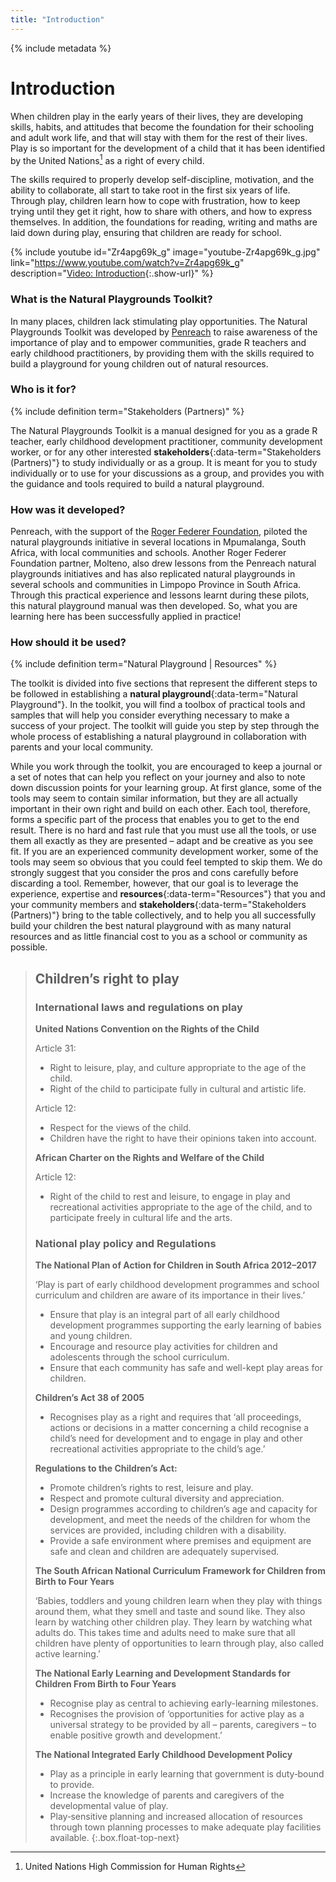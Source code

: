 ```yaml
---
title: "Introduction"
---
```


{% include metadata %}

# Introduction

When children play in the early years of their lives, they are developing skills, habits, and attitudes that become the foundation for their schooling and adult work life, and that will stay with them for the rest of their lives. Play is so important for the development of a child that it has been identified by the United Nations[^1] as a right of every child.

[^1]: United Nations High Commission for Human Rights

The skills required to properly develop self-discipline, motivation, and the ability to collaborate, all start to take root in the first six years of life. Through play, children learn how to cope with frustration, how to keep trying until they get it right, how to share with others, and how to express themselves. In addition, the foundations for reading, writing and maths are laid down during play, ensuring that children are ready for school.

{% include youtube
    id="Zr4apg69k_g"
    image="youtube-Zr4apg69k_g.jpg"
    link="https://www.youtube.com/watch?v=Zr4apg69k_g"
    description="[Video: Introduction](https://www.youtube.com/watch?v=Zr4apg69k_g){:.show-url}"
%}

### What is the Natural Playgrounds Toolkit?

In many places, children lack stimulating play opportunities. The Natural Playgrounds Toolkit was developed by [Penreach](https://penreach.co.za/) to raise awareness of the importance of play and to empower communities, grade R teachers and early childhood practitioners, by providing them with the skills required to build a playground for young children out of natural resources.

### Who is it for?

{% include definition term="Stakeholders (Partners)" %}

The Natural Playgrounds Toolkit is a manual designed for you as a grade R teacher, early childhood development practitioner, community development worker, or for any other interested **stakeholders**{:data-term="Stakeholders (Partners)"} to study individually or as a group. It is meant for you to study individually or to use for your discussions as a group, and provides you with the guidance and tools required to build a natural playground.

### How was it developed?

Penreach, with the support of the [Roger Federer Foundation](https://www.rogerfedererfoundation.org/en/home/), piloted the natural playgrounds initiative in several locations in Mpumalanga, South Africa, with local communities and schools. Another Roger Federer Foundation partner, Molteno, also drew lessons from the Penreach natural playgrounds initiatives and has also replicated natural playgrounds in several schools and communities in Limpopo Province in South Africa. Through this practical experience and lessons learnt during these pilots, this natural playground manual was then developed. So, what you are learning here has been successfully applied in practice!

### How should it be used?

{% include definition term="Natural Playground | Resources" %}

The toolkit is divided into five sections that represent the different steps to be followed in establishing a **natural playground**{:data-term="Natural Playground"}. In the toolkit, you will find a toolbox of practical tools and samples that will help you consider everything necessary to make a success of your project. The toolkit will guide you step by step through the whole process of establishing a natural playground in collaboration with parents and your local community.

While you work through the toolkit, you are encouraged to keep a journal or a set of notes that can help you reflect on your journey and also to note down discussion points for your learning group. At first glance, some of the tools may seem to contain similar information, but they are all actually important in their own right and build on each other. Each tool, therefore, forms a specific part of the process that enables you to get to the end result. There is no hard and fast rule that you must use all the tools, or use them all exactly as they are presented – adapt and be creative as you see fit. If you are an experienced community development worker, some of the tools may seem so obvious that you could feel tempted to skip them. We do strongly suggest that you consider the pros and cons carefully before discarding a tool. Remember, however, that our goal is to leverage the experience, expertise and **resources**{:data-term="Resources"} that you and your community members and **stakeholders**{:data-term="Stakeholders (Partners)"} bring to the table collectively, and to help you all successfully build your children the best natural playground with as many natural resources and as little financial cost to you as a school or community as possible.

> ## Children’s right to play
> 
> ### International laws and regulations on play
> 
> **United Nations Convention on the Rights of the Child**
> 
> Article 31:
> *   Right to leisure, play, and culture appropriate to the age of the child.
> *   Right of the child to participate fully in cultural and artistic life.
> 
> Article 12:
> *   Respect for the views of the child.
> *   Children have the right to have their opinions taken into account.
> 
> **African Charter on the Rights and Welfare of the Child**
> 
> Article 12:
> *   Right of the child to rest and leisure, to engage in play and recreational activities appropriate to the age of the child, and to participate freely in cultural life and the arts.
> 
> ### National play policy and Regulations
> 
> **The National Plan of Action for Children in South Africa 2012–2017**
> 
> ‘Play is part of early childhood development programmes and school curriculum and children are aware of its importance in their lives.’
> 
> *   Ensure that play is an integral part of all early childhood development programmes supporting the early learning of babies and young children.
> *   Encourage and resource play activities for children and adolescents through the school curriculum.
> *   Ensure that each community has safe and well-kept play areas for children.
> 
> **Children’s Act 38 of 2005**
> 
> *   Recognises play as a right and requires that ‘all proceedings, actions or decisions in a matter concerning a child recognise a child’s need for development and to engage in play and other recreational activities appropriate to the child’s age.’
> 
> **Regulations to the Children’s Act:**
> 
> *   Promote children’s rights to rest, leisure and play.
> *   Respect and promote cultural diversity and appreciation.
> *   Design programmes according to children’s age and capacity for development, and meet the needs of the children for whom the services are provided, including children with a disability.
> *   Provide a safe environment where premises and equipment are safe and clean and children are adequately supervised.
> 
> **The South African National Curriculum Framework for Children from Birth to Four Years**
> 
> ‘Babies, toddlers and young children learn when they play with things around them, what they smell and taste and sound like. They also learn by watching other children play. They learn by watching what adults do. This takes time and adults need to make sure that all children have plenty of opportunities to learn through play, also called active learning.’
> 
> **The National Early Learning and Development Standards for Children From Birth to Four Years**
> 
> *   Recognise play as central to achieving early-learning milestones.
> *   Recognises the provision of ‘opportunities for active play as a universal strategy to be provided by all – parents, caregivers – to enable positive growth and development.’
> 
> **The National Integrated Early Childhood Development Policy**
> 
> *   Play as a principle in early learning that government is duty‐bound to provide.
> *   Increase the knowledge of parents and caregivers of the developmental value of play.
> *   Play‐sensitive planning and increased allocation of resources through town planning processes to make adequate play facilities available.
{:.box.float-top-next}

